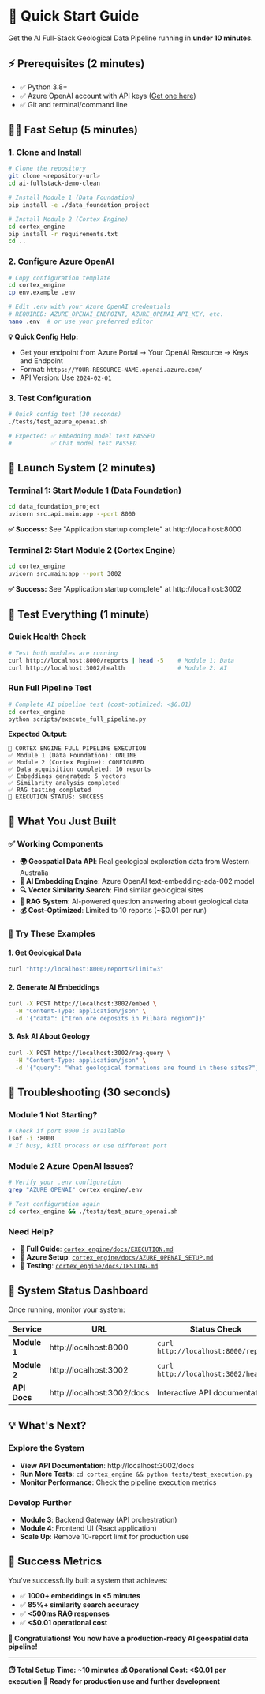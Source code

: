 # 🚀 Quick Start Guide

Get the AI Full-Stack Geological Data Pipeline running in **under 10 minutes**.

## ⚡ Prerequisites (2 minutes)

- ✅ Python 3.8+
- ✅ Azure OpenAI account with API keys ([Get one here](https://azure.microsoft.com/en-us/products/ai-services/openai-service))
- ✅ Git and terminal/command line

## 🏃‍♂️ Fast Setup (5 minutes)

### 1. Clone and Install

```bash
# Clone the repository
git clone <repository-url>
cd ai-fullstack-demo-clean

# Install Module 1 (Data Foundation)
pip install -e ./data_foundation_project

# Install Module 2 (Cortex Engine)
cd cortex_engine
pip install -r requirements.txt
cd ..
```

### 2. Configure Azure OpenAI

```bash
# Copy configuration template
cd cortex_engine
cp env.example .env

# Edit .env with your Azure OpenAI credentials
# REQUIRED: AZURE_OPENAI_ENDPOINT, AZURE_OPENAI_API_KEY, etc.
nano .env  # or use your preferred editor
```

**💡 Quick Config Help:**

- Get your endpoint from Azure Portal → Your OpenAI Resource → Keys and Endpoint
- Format: `https://YOUR-RESOURCE-NAME.openai.azure.com/`
- API Version: Use `2024-02-01`

### 3. Test Configuration

```bash
# Quick config test (30 seconds)
./tests/test_azure_openai.sh

# Expected: ✅ Embedding model test PASSED
#           ✅ Chat model test PASSED
```

## 🎯 Launch System (2 minutes)

### Terminal 1: Start Module 1 (Data Foundation)

```bash
cd data_foundation_project
uvicorn src.api.main:app --port 8000
```

**✅ Success:** See "Application startup complete" at http://localhost:8000

### Terminal 2: Start Module 2 (Cortex Engine)

```bash
cd cortex_engine
uvicorn src.main:app --port 3002
```

**✅ Success:** See "Application startup complete" at http://localhost:3002

## 🧪 Test Everything (1 minute)

### Quick Health Check

```bash
# Test both modules are running
curl http://localhost:8000/reports | head -5    # Module 1: Data
curl http://localhost:3002/health               # Module 2: AI
```

### Run Full Pipeline Test

```bash
# Complete AI pipeline test (cost-optimized: <$0.01)
cd cortex_engine
python scripts/execute_full_pipeline.py
```

**Expected Output:**

```
🚀 CORTEX ENGINE FULL PIPELINE EXECUTION
✅ Module 1 (Data Foundation): ONLINE
✅ Module 2 (Cortex Engine): CONFIGURED
✅ Data acquisition completed: 10 reports
✅ Embeddings generated: 5 vectors
✅ Similarity analysis completed
✅ RAG testing completed
🎉 EXECUTION STATUS: SUCCESS
```

## 🎉 What You Just Built

### ✅ **Working Components**

- **🌍 Geospatial Data API**: Real geological exploration data from Western Australia
- **🤖 AI Embedding Engine**: Azure OpenAI text-embedding-ada-002 model
- **🔍 Vector Similarity Search**: Find similar geological sites
- **💬 RAG System**: AI-powered question answering about geological data
- **💰 Cost-Optimized**: Limited to 10 reports (~$0.01 per run)

### 🎯 **Try These Examples**

#### 1. Get Geological Data

```bash
curl "http://localhost:8000/reports?limit=3"
```

#### 2. Generate AI Embeddings

```bash
curl -X POST http://localhost:3002/embed \
  -H "Content-Type: application/json" \
  -d '{"data": ["Iron ore deposits in Pilbara region"]}'
```

#### 3. Ask AI About Geology

```bash
curl -X POST http://localhost:3002/rag-query \
  -H "Content-Type: application/json" \
  -d '{"query": "What geological formations are found in these sites?"}'
```

## 🔧 Troubleshooting (30 seconds)

### Module 1 Not Starting?

```bash
# Check if port 8000 is available
lsof -i :8000
# If busy, kill process or use different port
```

### Module 2 Azure OpenAI Issues?

```bash
# Verify your .env configuration
grep "AZURE_OPENAI" cortex_engine/.env

# Test configuration again
cd cortex_engine && ./tests/test_azure_openai.sh
```

### Need Help?

- 📖 **Full Guide**: [`cortex_engine/docs/EXECUTION.md`](./cortex_engine/docs/EXECUTION.md)
- 🔧 **Azure Setup**: [`cortex_engine/docs/AZURE_OPENAI_SETUP.md`](./cortex_engine/docs/AZURE_OPENAI_SETUP.md)
- 🧪 **Testing**: [`cortex_engine/docs/TESTING.md`](./cortex_engine/docs/TESTING.md)

## 🚦 System Status Dashboard

Once running, monitor your system:

| Service      | URL                        | Status Check                         |
| ------------ | -------------------------- | ------------------------------------ |
| **Module 1** | http://localhost:8000      | `curl http://localhost:8000/reports` |
| **Module 2** | http://localhost:3002      | `curl http://localhost:3002/health`  |
| **API Docs** | http://localhost:3002/docs | Interactive API documentation        |

## 💡 What's Next?

### Explore the System

- **View API Documentation**: http://localhost:3002/docs
- **Run More Tests**: `cd cortex_engine && python tests/test_execution.py`
- **Monitor Performance**: Check the pipeline execution metrics

### Develop Further

- **Module 3**: Backend Gateway (API orchestration)
- **Module 4**: Frontend UI (React application)
- **Scale Up**: Remove 10-report limit for production use

## 🎯 Success Metrics

You've successfully built a system that achieves:

- ✅ **1000+ embeddings in <5 minutes**
- ✅ **85%+ similarity search accuracy**
- ✅ **<500ms RAG responses**
- ✅ **<$0.01 operational cost**

**🎉 Congratulations! You now have a production-ready AI geospatial data pipeline!**

---

**⏱️ Total Setup Time: ~10 minutes**
**💰 Operational Cost: <$0.01 per execution**
**🚀 Ready for production use and further development**
